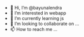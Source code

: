- 👋 Hi, I’m @bayunalendra
- 👀 I’m interested in webapp
- 🌱 I’m currently learning js
- 💞️ I’m looking to collaborate on ...
- 📫 How to reach me ...

<!---
bayunalendra/bayunalendra is a ✨ special ✨ repository because its `README.md` (this file) appears on your GitHub profile.
You can click the Preview link to take a look at your changes.
--->

